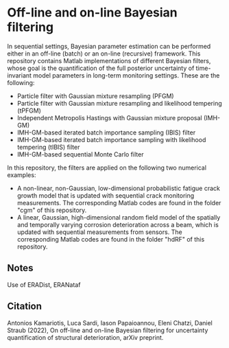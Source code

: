 # Off-line and on-line Bayesian filtering

In sequential settings, Bayesian parameter estimation can be performed either in an off-line (batch) or an on-line (recursive) framework. This repository contains Matlab implementations of different Bayesian filters, whose goal is the quantification of the full posterior uncertainty of time-invariant model parameters in long-term monitoring settings. These are the following:
- Particle filter with Gaussian mixture resampling (PFGM)
- Particle filter with Gaussian mixture resampling and likelihood tempering (tPFGM)
- Independent Metropolis Hastings with Gaussian mixture proposal (IMH-GM)
- IMH-GM-based iterated batch importance sampling (IBIS) filter
- IMH-GM-based iterated batch importance sampling with likelihood tempering (tIBIS) filter
- IMH-GM-based sequential Monte Carlo filter

In this repository, the filters are applied on the following two numerical examples:
- A non-linear, non-Gaussian, low-dimensional probabilistic fatigue crack growth model that is updated with sequential crack monitoring measurements. The corresponding Matlab codes are found in the folder "cgm" of this repository.
- A linear, Gaussian, high-dimensional random field model of the spatially and temporally varying corrosion deterioration across a beam, which is updated with sequential measurements from sensors. The corresponding Matlab codes are found in the folder "hdRF" of this repository.

## Notes

Use of ERADist, ERANataf


## Citation

Antonios Kamariotis, Luca Sardi, Iason Papaioannou, Eleni Chatzi, Daniel Straub (2022), On off-line and on-line Bayesian filtering for uncertainty quantification of structural deterioration, arXiv preprint.


